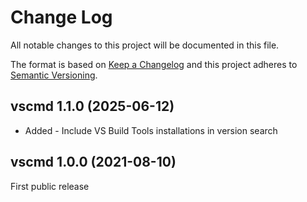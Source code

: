 ﻿<!--
Copyright Glen Knowles 2025.
Distributed under the Boost Software License, Version 1.0.
-->

# Change Log

All notable changes to this project will be documented in this file.

The format is based on [Keep a Changelog](http://keepachangelog.com) and this
project adheres to [Semantic Versioning](http://semver.org).

## vscmd 1.1.0 (2025-06-12)
- Added - Include VS Build Tools installations in version search

## vscmd 1.0.0 (2021-08-10)
First public release
